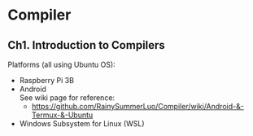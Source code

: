 # Compiler

## Ch1. Introduction to Compilers
Platforms (all using Ubuntu OS): 
- Raspberry Pi 3B
- Android <br/>
  See wiki page for reference: <br/>
  - https://github.com/RainySummerLuo/Compiler/wiki/Android-&-Termux-&-Ubuntu
- Windows Subsystem for Linux (WSL)
